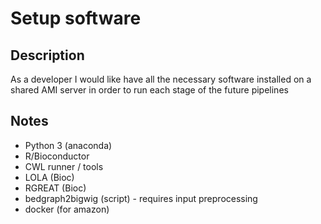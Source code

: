 # Setup software

## Description
As a developer I would like have all the necessary software installed on a shared AMI server in order to run each stage of the future pipelines

## Notes
 - Python 3 (anaconda)
 - R/Bioconductor
 - CWL runner / tools
 - LOLA (Bioc)
 - RGREAT (Bioc)
 - bedgraph2bigwig (script) - requires input preprocessing
 - docker (for amazon)
